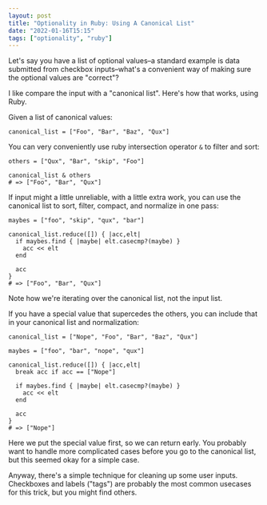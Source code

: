 ```yaml
---
layout: post
title: "Optionality in Ruby: Using A Canonical List"
date: "2022-01-16T15:15"
tags: ["optionality", "ruby"]
---
```


Let's say you have a list of optional values&#x2013;a standard example is
data submitted from checkbox inputs&#x2013;what's a convenient way of making
sure the optional values are "correct"? 

I like compare the input with a "canonical list". Here's how that
works, using Ruby.

<!-- more -->

Given a list of canonical values:

    canonical_list = ["Foo", "Bar", "Baz", "Qux"]

You can very conveniently use ruby intersection operator `&` to filter and sort:

    others = ["Qux", "Bar", "skip", "Foo"]
    
    canonical_list & others
    # => ["Foo", "Bar", "Qux"]

If input might a little unreliable, with a little extra work, you can
use the canonical list to sort, filter, compact, and normalize in one
pass:

    maybes = ["foo", "skip", "qux", "bar"]
    
    canonical_list.reduce([]) { |acc,elt|
      if maybes.find { |maybe| elt.casecmp?(maybe) }
        acc << elt
      end
    
      acc
    }
    # => ["Foo", "Bar", "Qux"]

Note how we're iterating over the canonical list, not the input list.

If you have a special value that supercedes the others, you can
include that in your canonical list and normalization:

    canonical_list = ["Nope", "Foo", "Bar", "Baz", "Qux"]
    
    maybes = ["foo", "bar", "nope", "qux"]
    
    canonical_list.reduce([]) { |acc,elt|
      break acc if acc == ["Nope"]
    
      if maybes.find { |maybe| elt.casecmp?(maybe) }
        acc << elt
      end
    
      acc
    }
    # => ["Nope"]

Here we put the special value first, so we can return early. You
probably want to handle more complicated cases before you go to the
canonical list, but this seemed okay for a simple case.

Anyway, there's a simple technique for cleaning up some user
inputs. Checkboxes and labels ("tags") are probably the most common
usecases for this trick, but you might find others.

